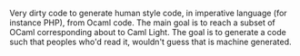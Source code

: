 Very dirty code to generate human style code, in imperative language (for instance PHP), from Ocaml code.
The main goal is to reach a subset of OCaml corresponding about to Caml Light.
The goal is to generate a code such that peoples who'd read it, wouldn't guess that is machine generated.
